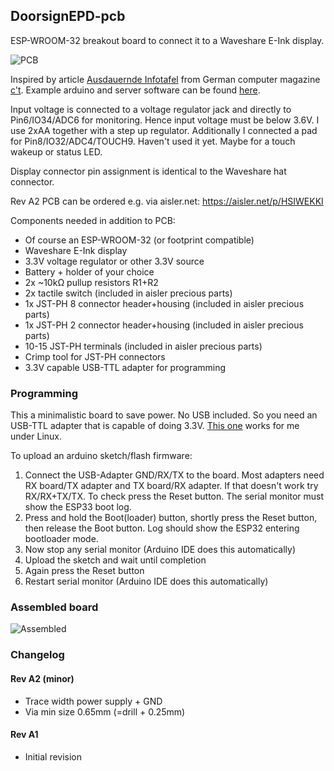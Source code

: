 ## DoorsignEPD-pcb

ESP-WROOM-32 breakout board to connect it to a Waveshare E-Ink display. 

![PCB](https://ahinrichs.github.com/DoorsignEPD-pcb/img/pcbsample.jpg)

Inspired by article [Ausdauernde Infotafel](https://ct.de/yrzv) from German
computer magazine [c't](https://ct.de). Example arduino and server software can
be found [here](https://github.com/jamct/DoorsignEPD/).

Input voltage is connected to a voltage regulator jack and directly to
Pin6/IO34/ADC6 for monitoring. Hence input voltage must be below 3.6V.  I use
2xAA together with a step up regulator. Additionally I connected a pad for
Pin8/IO32/ADC4/TOUCH9. Haven't used it yet. Maybe for a touch wakeup or status
LED.

Display connector pin assignment is identical to the Waveshare hat connector.

Rev A2 PCB can be ordered e.g. via aisler.net: https://aisler.net/p/HSIWEKKI

Components needed in addition to PCB:

* Of course an ESP-WROOM-32 (or footprint compatible)
* Waveshare E-Ink display
* 3.3V voltage regulator or other 3.3V source
* Battery + holder of your choice
* 2x ~10kΩ pullup resistors R1+R2
* 2x tactile switch (included in aisler precious parts)
* 1x JST-PH 8 connector header+housing (included in aisler precious parts)
* 1x JST-PH 2 connector header+housing (included in aisler precious parts)
* 10-15 JST-PH terminals (included in aisler precious parts)
* Crimp tool for JST-PH connectors
* 3.3V capable USB-TTL adapter for programming

### Programming

This a minimalistic board to save power. No USB included. So you need an
USB-TTL adapter that is capable of doing 3.3V. [This one](https://www.amazon.de/WINGONEER-CP2104-seriell-Konverter-TTL-kompatibel/dp/B01CYBHM26) works for me under
Linux.

To upload an arduino sketch/flash firmware:

1. Connect the USB-Adapter GND/RX/TX to the board. Most adapters need RX board/TX adapter and TX board/RX adapter. If that doesn't work try RX/RX+TX/TX. To check press the Reset button. The serial monitor must show the ESP33 boot log.
2. Press and hold the Boot(loader) button, shortly press the Reset button, then release the Boot button. Log should show the ESP32 entering bootloader mode.
3. Now stop any serial monitor (Arduino IDE does this automatically)
4. Upload the sketch and wait until completion
5. Again press the Reset button
6. Restart serial monitor (Arduino IDE does this automatically)

### Assembled board

![Assembled](https://ahinrichs.github.com/DoorsignEPD-pcb/img/front.jpg)

### Changelog

#### Rev A2 (minor)

* Trace width power supply + GND
* Via min size 0.65mm (=drill + 0.25mm)

#### Rev A1

* Initial revision
